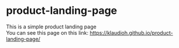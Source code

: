 # product-landing-page
This is a simple product landing page<br>
You can see this page on this link: https://klaudioh.github.io/product-landing-page/
